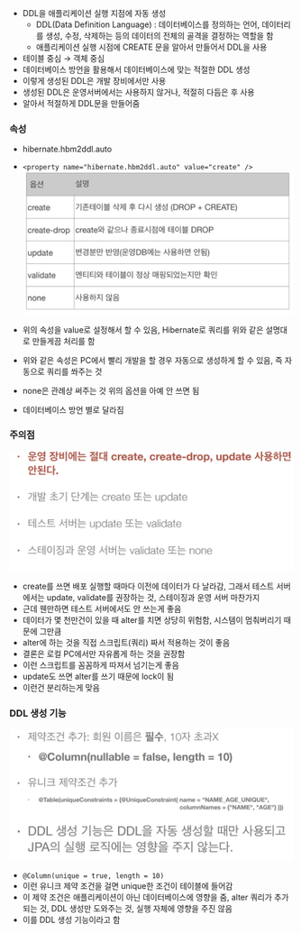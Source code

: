 - DDL을 애플리케이션 실행 지점에 자동 생성
    - DDL(Data Definition Language) : 데이터베이스를 정의하는 언어, 데이터리를 생성, 수정, 삭제하는 등의 데이터의 전체의 골격을 결정하는 역할을 함
    - 애플리케이션 실행 시점에 CREATE 문을 알아서 만들어서 DDL을 사용
- 테이블 중심 → 객체 중심
- 데이터베이스 방언을 활용해서 데이터베이스에 맞는 적절한 DDL 생성
- 이렇게 생성된 DDL은 개발 장비에서만 사용
- 생성된 DDL은 운영서버에서는 사용하지 않거나, 적절히 다듬은 후 사용
- 알아서 적절하게 DDL문을 만들어줌

### 속성
- hibernate.hbm2ddl.auto
- `<property name="hibernate.hbm2ddl.auto" value="create" />`
![one](/img/JPA/Schema/one.png)

- 위의 속성을 value로 설정해서 할 수 있음, Hibernate로 쿼리를 위와 같은 설명대로 만들게끔 처리를 함
- 위와 같은 속성은 PC에서 빨리 개발을 할 경우 자동으로 생성하게 할 수 있음, 즉 자동으로 쿼리를 쏴주는 것
- none은 관례상 써주는 것 위의 옵션을 아예 안 쓰면 됨
- 데이터베이스 방언 별로 달라짐

### 주의점
![one](/img/JPA/Schema/two.png)

- create를 쓰면 배포 실행할 때마다 이전에 데이터가 다 날라감, 그래서 테스트 서버에서는 update, validate를 권장하는 것, 스테이징과 운영 서버 마찬가지
- 근데 웬만하면 테스트 서버에서도 안 쓰는게 좋음
- 데이터가 몇 천만건이 있을 때 alter를 치면 상당히 위험함, 시스템이 멈춰버리기 때문에 그만큼
- alter에 하는 것을 직접 스크립트(쿼리) 짜서 적용하는 것이 좋음
- 결론은 로컬 PC에서만 자유롭게 하는 것을 권장함
- 이런 스크립트를 꼼꼼하게 따져서 넘기는게 좋음
- update도 쓰면 alter를 쓰기 때문에 lock이 됨
- 이런건 분리하는게 맞음

### DDL 생성 기능
![one](/img/JPA/Schema/three.png)

- `@Column(unique = true, length = 10)`
- 이런 유니크 제약 조건을 걸면 unique한 조건이 테이블에 들어감
- 이 제약 조건은 애플리케이션이 아닌 데이터베이스에 영향을 줌, alter 쿼리가 추가되는 것, DDL 생성만 도와주는 것, 실행 자체에 영향을 주진 않음
- 이를 DDL 생성 기능이라고 함